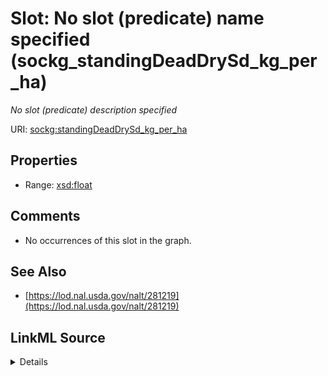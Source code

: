 

# Slot: No slot (predicate) name specified (sockg_standingDeadDrySd_kg_per_ha)


_No slot (predicate) description specified_







URI: [sockg:standingDeadDrySd_kg_per_ha](https://idir.uta.edu/sockg-ontology/docs/standingDeadDrySd_kg_per_ha)



<!-- no inheritance hierarchy -->








## Properties

* Range: [xsd:float](http://www.w3.org/2001/XMLSchema#float)





## Comments

* No occurrences of this slot in the graph.

## See Also

* [https://lod.nal.usda.gov/nalt/281219](https://lod.nal.usda.gov/nalt/281219)



## LinkML Source

<details>

```yaml
name: sockg_standingDeadDrySd_kg_per_ha
description: No slot (predicate) description specified
title: No slot (predicate) name specified
comments:
- No occurrences of this slot in the graph.
from_schema: soc-kg
see_also:
- https://lod.nal.usda.gov/nalt/281219
rank: 1000
domain: sockg_Grazing
slot_uri: sockg:standingDeadDrySd_kg_per_ha
alias: sockg_standingDeadDrySd_kg_per_ha
range: float

```
</details>